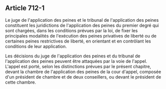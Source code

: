 Article 712-1
----
Le juge de l'application des peines et le tribunal de l'application des peines
constituent les juridictions de l'application des peines du premier degré qui
sont chargées, dans les conditions prévues par la loi, de fixer les principales
modalités de l'exécution des peines privatives de liberté ou de certaines peines
restrictives de liberté, en orientant et en contrôlant les conditions de leur
application.

Les décisions du juge de l'application des peines et du tribunal de
l'application des peines peuvent être attaquées par la voie de l'appel. L'appel
est porté, selon les distinctions prévues par le présent chapitre, devant la
chambre de l'application des peines de la cour d'appel, composée d'un président
de chambre et de deux conseillers, ou devant le président de cette chambre.
